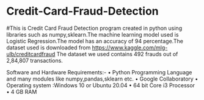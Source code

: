 # Credit-Card-Fraud-Detection 
#This is Credit Card Fraud Detection program created in python using libraries such as numpy,sklearn.The machine learning model used is Logistic Regression.The model has an accuracy of 94 percentage.The dataset used is downloaded from https://www.kaggle.com/mlg-ulb/creditcardfraud
The dataset we used contains 492 frauds out of 2,84,807
transactions.

Software and Hardware Requirements:-
• Python Programming Language and many modules like
   numpy,pandas,sklearn etc.
• Google Collaboratory
• Operating system :Windows 10 or Ubuntu 20.04
• 64 bit Core i3 Processor
• 4 GB RAM
